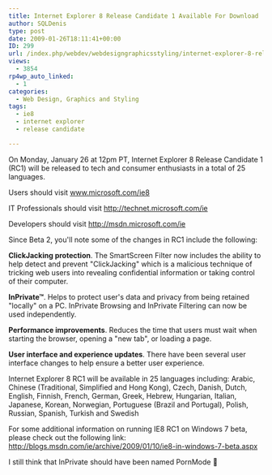 ```yaml
---
title: Internet Explorer 8 Release Candidate 1 Available For Download
author: SQLDenis
type: post
date: 2009-01-26T18:11:41+00:00
ID: 299
url: /index.php/webdev/webdesigngraphicsstyling/internet-explorer-8-release-candidate-1/
views:
  - 3854
rp4wp_auto_linked:
  - 1
categories:
  - Web Design, Graphics and Styling
tags:
  - ie8
  - internet explorer
  - release candidate

---
```

On Monday, January 26 at 12pm PT, Internet Explorer 8 Release Candidate 1 (RC1) will be released to tech and consumer enthusiasts in a total of 25 languages.

Users should visit www.microsoft.com/ie8

IT Professionals should visit http://technet.microsoft.com/ie

Developers should visit http://msdn.microsoft.com/ie

Since Beta 2, you'll note some of the changes in RC1 include the following:

**ClickJacking protection**. The SmartScreen Filter now includes the ability to help detect and prevent "ClickJacking" which is a malicious technique of tricking web users into revealing confidential information or taking control of their computer.

**InPrivate™**. Helps to protect user's data and privacy from being retained "locally" on a PC. InPrivate Browsing and InPrivate Filtering can now be used independently.

**Performance improvements**. Reduces the time that users must wait when starting the browser, opening a "new tab", or loading a page.

**User interface and experience updates**. There have been several user interface changes to help ensure a better user experience.

Internet Explorer 8 RC1 will be available in 25 languages including: Arabic, Chinese (Traditional, Simplified and Hong Kong), Czech, Danish, Dutch, English, Finnish, French, German, Greek, Hebrew, Hungarian, Italian, Japanese, Korean, Norwegian, Portuguese (Brazil and Portugal), Polish, Russian, Spanish, Turkish and Swedish

For some additional information on running IE8 RC1 on Windows 7 beta, please check out the following link: http://blogs.msdn.com/ie/archive/2009/01/10/ie8-in-windows-7-beta.aspx

I still think that InPrivate should have been named PornMode 🙂